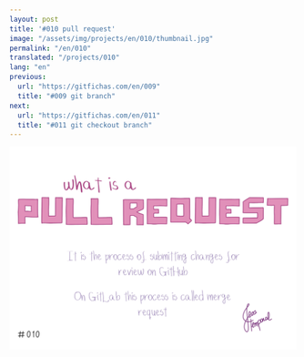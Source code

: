```yaml
---
layout: post
title: '#010 pull request'
image: "/assets/img/projects/en/010/thumbnail.jpg"
permalink: "/en/010"
translated: "/projects/010"
lang: "en"
previous:
  url: "https://gitfichas.com/en/009"
  title: "#009 git branch"
next:
  url: "https://gitfichas.com/en/011"
  title: "#011 git checkout branch"
---
```


<img alt="Pull request is the process of submitting changes for review on GitHub. On GitLab, this process is called merge request" src="/assets/img/projects/en/010/full.jpg">

<!--
You might also be interested in reading this article:

<a href="https://jtemporal.com/5-dicas-para-fazer-o-seu-pull-request-brilhar/">
  <strong>5 Dicas Para Fazer o Seu Pull Request Brilhar ✨</strong>
</a>
-->